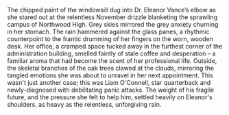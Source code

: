The chipped paint of the windowsill dug into Dr. Eleanor Vance’s elbow as she stared out at the relentless November drizzle blanketing the sprawling campus of Northwood High.  Grey skies mirrored the grey anxiety churning in her stomach.  The rain hammered against the glass panes, a rhythmic counterpoint to the frantic drumming of her fingers on the worn, wooden desk.  Her office, a cramped space tucked away in the furthest corner of the administration building, smelled faintly of stale coffee and desperation – a familiar aroma that had become the scent of her professional life.  Outside, the skeletal branches of the oak trees clawed at the clouds, mirroring the tangled emotions she was about to unravel in her next appointment.  This wasn't just another case; this was Liam O'Connell, star quarterback and newly-diagnosed with debilitating panic attacks.  The weight of his fragile future, and the pressure she felt to help him, settled heavily on Eleanor's shoulders, as heavy as the relentless, unforgiving rain.
